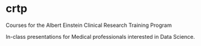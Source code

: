 # crtp
Courses for the Albert Einstein Clinical Research Training Program

In-class presentations for Medical professionals interested in Data Science.
